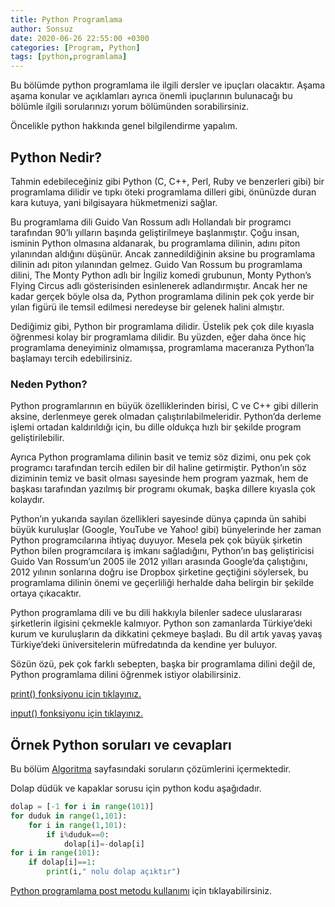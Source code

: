 ```yaml
---
title: Python Programlama
author: Sonsuz
date: 2020-06-26 22:55:00 +0300
categories: [Program, Python]
tags: [python,programlama]
---
```


Bu bölümde python programlama ile ilgili dersler ve ipuçları olacaktır. Aşama aşama konular ve açıklamları ayrıca önemli ipuçlarının bulunacağı bu bölümle ilgili sorularınızı yorum bölümünden sorabilirsiniz.

Öncelikle python hakkında genel bilgilendirme yapalım.

## Python Nedir?

Tahmin edebileceğiniz gibi Python (C, C++, Perl, Ruby ve benzerleri gibi) bir programlama dilidir ve tıpkı öteki programlama dilleri gibi, önünüzde duran kara kutuya, yani bilgisayara hükmetmenizi sağlar.

Bu programlama dili Guido Van Rossum adlı Hollandalı bir programcı tarafından 90’lı yılların başında geliştirilmeye başlanmıştır. Çoğu insan, isminin Python olmasına aldanarak, bu programlama dilinin, adını piton yılanından aldığını düşünür. Ancak zannedildiğinin aksine bu programlama dilinin adı piton yılanından gelmez. Guido Van Rossum bu programlama dilini, The Monty Python adlı bir İngiliz komedi grubunun, Monty Python’s Flying Circus adlı gösterisinden esinlenerek adlandırmıştır. Ancak her ne kadar gerçek böyle olsa da, Python programlama dilinin pek çok yerde bir yılan figürü ile temsil edilmesi neredeyse bir gelenek halini almıştır.

Dediğimiz gibi, Python bir programlama dilidir. Üstelik pek çok dile kıyasla öğrenmesi kolay bir programlama dilidir. Bu yüzden, eğer daha önce hiç programlama deneyiminiz olmamışsa, programlama maceranıza Python’la başlamayı tercih edebilirsiniz.

### Neden Python?
Python programlarının en büyük özelliklerinden birisi, C ve C++ gibi dillerin aksine, derlenmeye gerek olmadan çalıştırılabilmeleridir. Python’da derleme işlemi ortadan kaldırıldığı için, bu dille oldukça hızlı bir şekilde program geliştirilebilir.

Ayrıca Python programlama dilinin basit ve temiz söz dizimi, onu pek çok programcı tarafından tercih edilen bir dil haline getirmiştir. Python’ın söz diziminin temiz ve basit olması sayesinde hem program yazmak, hem de başkası tarafından yazılmış bir programı okumak, başka dillere kıyasla çok kolaydır.

Python’ın yukarıda sayılan özellikleri sayesinde dünya çapında ün sahibi büyük kuruluşlar (Google, YouTube ve Yahoo! gibi) bünyelerinde her zaman Python programcılarına ihtiyaç duyuyor. Mesela pek çok büyük şirketin Python bilen programcılara iş imkanı sağladığını, Python’ın baş geliştiricisi Guido Van Rossum’un 2005 ile 2012 yılları arasında Google’da çalıştığını, 2012 yılının sonlarına doğru ise Dropbox şirketine geçtiğini söylersek, bu programlama dilinin önemi ve geçerliliği herhalde daha belirgin bir şekilde ortaya çıkacaktır.

Python programlama dili ve bu dili hakkıyla bilenler sadece uluslararası şirketlerin ilgisini çekmekle kalmıyor. Python son zamanlarda Türkiye’deki kurum ve kuruluşların da dikkatini çekmeye başladı. Bu dil artık yavaş yavaş Türkiye’deki üniversitelerin müfredatında da kendine yer buluyor.

Sözün özü, pek çok farklı sebepten, başka bir programlama dilini değil de, Python programlama dilini öğrenmek istiyor olabilirsiniz.

[print() fonksiyonu için tıklayınız.](https://sonsuzus.github.io/posts/print-fonksiyonu)

[input() fonksiyonu için tıklayınız.](https://sonsuzus.github.io/posts/input-fonksiyonu)

## Örnek Python soruları ve cevapları

Bu bölüm [Algoritma](https://sonsuzus.github.io/posts/algoritma) sayfasındaki soruların çözümlerini içermektedir.

Dolap düdük ve kapaklar sorusu için python kodu aşağıdadır.

```python
dolap = [-1 for i in range(101)]
for duduk in range(1,101):
    for i in range(1,101):
        if i%duduk==0:
            dolap[i]=-dolap[i]
for i in range(101):
    if dolap[i]==1:
        print(i," nolu dolap açıktır")
```

[Python programlama post metodu kullanımı](https://sonsuzus.github.io/posts/python-post-metodu) için tıklayabilirsiniz.
